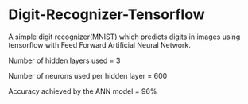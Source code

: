 # Digit-Recognizer-Tensorflow
A simple digit recognizer(MNIST) which predicts digits in images using tensorflow with Feed Forward Artificial Neural Network.

Number of hidden layers used = 3

Number of neurons used per hidden layer = 600

Accuracy achieved by the ANN model = 96%
